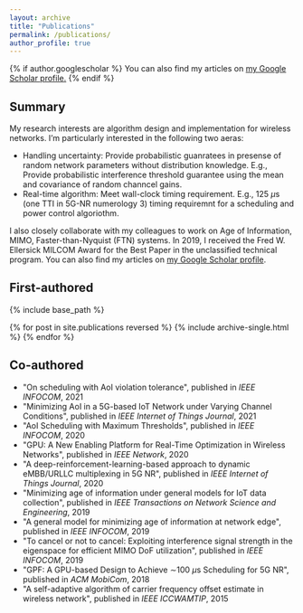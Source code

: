 ```yaml
---
layout: archive
title: "Publications"
permalink: /publications/
author_profile: true
---
```


{% if author.googlescholar %}
  You can also find my articles on <u><a href="{{author.googlescholar}}">my Google Scholar profile</a>.</u>
{% endif %}

## **Summary** 

My research interests are algorithm design and implementation for wireless networks. I’m particularly interested in the following two aeras:
- Handling uncertainty: Provide probabilistic guanratees in presense of random network parameters without distribution knowledge. E.g., Provide probabilistic interference threshold guarantee using the mean and covariance of random channcel gains.
- Real-time algorithm: Meet wall-clock timing requirement. E.g., 125 $\mu$s (one TTI in 5G-NR numerology 3) timing requiremnt for a scheduling and power control algoriothm.

I also closely collaborate with my colleagues to work on Age of Information, MIMO, Faster-than-Nyquist (FTN) systems. In 2019, I received the Fred W. Ellersick MILCOM Award for the Best Paper in the unclassified technical program. You can also find my articles on [my Google Scholar profile](https://scholar.google.com/citations?user=utvZzaAAAAAJ&hl=en).

## **First-authored**

{% include base_path %}

{% for post in site.publications reversed %}
  {% include archive-single.html %}
{% endfor %}

## **Co-authored**

- "On scheduling with AoI violation tolerance", published in _IEEE INFOCOM_, 2021
- "Minimizing AoI in a 5G-based IoT Network under Varying Channel Conditions", published in _IEEE Internet of Things Journal_, 2021
- "AoI Scheduling with Maximum Thresholds", published in _IEEE INFOCOM_, 2020
- "GPU: A New Enabling Platform for Real-Time Optimization in Wireless Networks", published in _IEEE Network_, 2020
- "A deep-reinforcement-learning-based approach to dynamic eMBB/URLLC multiplexing in 5G NR", published in _IEEE Internet of Things Journal_, 2020
- "Minimizing age of information under general models for IoT data collection", published in _IEEE Transactions on Network Science and Engineering_, 2019
- "A general model for minimizing age of information at network edge", published in _IEEE INFOCOM_, 2019
- "To cancel or not to cancel: Exploiting interference signal strength in the eigenspace for efficient MIMO DoF utilization", published in _IEEE INFOCOM_, 2019
- "GPF: A GPU-based Design to Achieve $\sim$100 $\mu$s Scheduling for 5G NR", published in _ACM MobiCom_, 2018
- "A self-adaptive algorithm of carrier frequency offset estimate in wireless network", published in _IEEE ICCWAMTIP_, 2015
